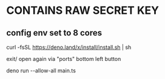 # CONTAINS RAW SECRET KEY

## config env set to 8 cores

curl -fsSL https://deno.land/x/install/install.sh | sh

exit/
open again via "ports" bottom left button

deno run --allow-all main.ts
